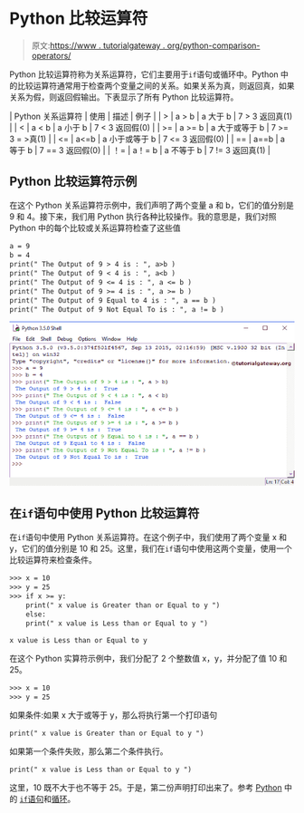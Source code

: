 # Python 比较运算符

> 原文:[https://www . tutorialgateway . org/python-comparison-operators/](https://www.tutorialgateway.org/python-comparison-operators/)

Python 比较运算符称为关系运算符，它们主要用于`if`语句或循环中。Python 中的比较运算符通常用于检查两个变量之间的关系。如果关系为真，则返回真，如果关系为假，则返回假输出。下表显示了所有 Python 比较运算符。

| Python 关系运算符 | 使用 | 描述 | 例子 |
| > | a > b | a 大于 b | 7 > 3 返回真(1) |
| < | a < b | a 小于 b | 7 < 3 返回假(0) |
| >= | a >= b | a 大于或等于 b | 7 >= 3 = >真(1) |
| <= | a<=b | a 小于或等于 b | 7 <= 3 返回假(0) |
| == | a==b | a 等于 b | 7 == 3 返回假(0) |
| ！= | a！= b | a 不等于 b | 7 != 3 返回真(1) |

## Python 比较运算符示例

在这个 Python 关系运算符示例中，我们声明了两个变量 a 和 b，它们的值分别是 9 和 4。接下来，我们用 Python 执行各种比较操作。我的意思是，我们对照 Python 中的每个比较或关系运算符检查了这些值

```
a = 9
b = 4
print(" The Output of 9 > 4 is : ", a>b )
print(" The Output of 9 < 4 is : ", a<b )
print(" The Output of 9 <= 4 is : ", a <= b )
print(" The Output of 9 >= 4 is : ", a >= b )
print(" The Output of 9 Equal to 4 is : ", a == b )
print(" The Output of 9 Not Equal To is : ", a != b )
```

![Python Comparison Operators 1](img/263507ef96f3ad0a00da28d9d945d215.png)

## 在`if`语句中使用 Python 比较运算符

在`if`语句中使用 Python 关系运算符。在这个例子中，我们使用了两个变量 x 和 y，它们的值分别是 10 和 25。这里，我们在`if`语句中使用这两个变量，使用一个比较运算符来检查条件。

```
>>> x = 10
>>> y = 25
>>> if x >= y:
	print(" x value is Greater than or Equal to y ")
    else:
	print(" x value is Less than or Equal to y ")
```

```
x value is Less than or Equal to y
```

在这个 Python 实算符示例中，我们分配了 2 个整数值 x，y，并分配了值 10 和 25。

```
>>> x = 10
>>> y = 25
```

如果条件:如果 x 大于或等于 y，那么将执行第一个打印语句

```
print(" x value is Greater than or Equal to y ")
```

如果第一个条件失败，那么第二个条件执行。

```
print(" x value is Less than or Equal to y ")
```

这里，10 既不大于也不等于 25。于是，第二份声明打印出来了。参考 [Python](https://www.tutorialgateway.org/python-tutorial/) 中的 [`if`语句](https://www.tutorialgateway.org/python-if-statement/)和[循环](https://www.tutorialgateway.org/python-for-loop/)。
